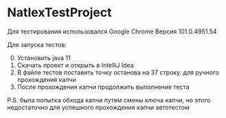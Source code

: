 # NatlexTestProject

Для тестирования использовался Google Chrome Версия 101.0.4951.54 

Для запуска тестов:

0. Установить java 11
1. Скачать проект и открыть в IntelliJ Idea
2. В файле тестов поставить точку останова на 37 строку. для ручного прохождения капчи
3. После прохождения капчи продолжить выполнение теста

P.S. была попытка обхода капчи путем смены ключа капчи, но этого недостаточно для успешного прохождения капчи автотестом
